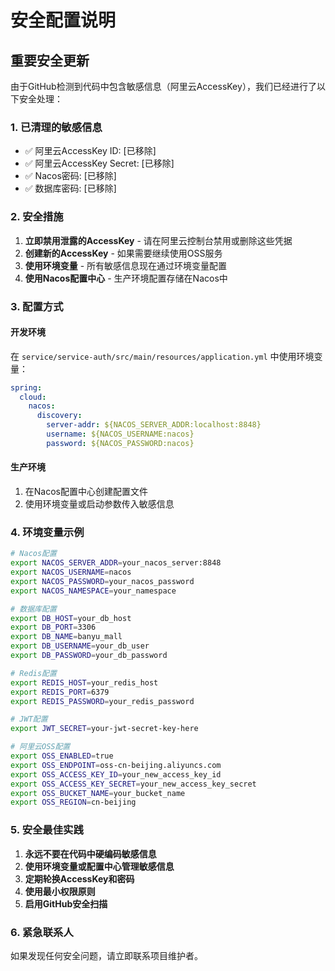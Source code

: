# 安全配置说明

## 重要安全更新

由于GitHub检测到代码中包含敏感信息（阿里云AccessKey），我们已经进行了以下安全处理：

### 1. 已清理的敏感信息
- ✅ 阿里云AccessKey ID: [已移除]
- ✅ 阿里云AccessKey Secret: [已移除]
- ✅ Nacos密码: [已移除]
- ✅ 数据库密码: [已移除]

### 2. 安全措施
1. **立即禁用泄露的AccessKey** - 请在阿里云控制台禁用或删除这些凭据
2. **创建新的AccessKey** - 如果需要继续使用OSS服务
3. **使用环境变量** - 所有敏感信息现在通过环境变量配置
4. **使用Nacos配置中心** - 生产环境配置存储在Nacos中

### 3. 配置方式

#### 开发环境
在 `service/service-auth/src/main/resources/application.yml` 中使用环境变量：

```yaml
spring:
  cloud:
    nacos:
      discovery:
        server-addr: ${NACOS_SERVER_ADDR:localhost:8848}
        username: ${NACOS_USERNAME:nacos}
        password: ${NACOS_PASSWORD:nacos}
```

#### 生产环境
1. 在Nacos配置中心创建配置文件
2. 使用环境变量或启动参数传入敏感信息

### 4. 环境变量示例

```bash
# Nacos配置
export NACOS_SERVER_ADDR=your_nacos_server:8848
export NACOS_USERNAME=nacos
export NACOS_PASSWORD=your_nacos_password
export NACOS_NAMESPACE=your_namespace

# 数据库配置
export DB_HOST=your_db_host
export DB_PORT=3306
export DB_NAME=banyu_mall
export DB_USERNAME=your_db_user
export DB_PASSWORD=your_db_password

# Redis配置
export REDIS_HOST=your_redis_host
export REDIS_PORT=6379
export REDIS_PASSWORD=your_redis_password

# JWT配置
export JWT_SECRET=your-jwt-secret-key-here

# 阿里云OSS配置
export OSS_ENABLED=true
export OSS_ENDPOINT=oss-cn-beijing.aliyuncs.com
export OSS_ACCESS_KEY_ID=your_new_access_key_id
export OSS_ACCESS_KEY_SECRET=your_new_access_key_secret
export OSS_BUCKET_NAME=your_bucket_name
export OSS_REGION=cn-beijing
```

### 5. 安全最佳实践

1. **永远不要在代码中硬编码敏感信息**
2. **使用环境变量或配置中心管理敏感信息**
3. **定期轮换AccessKey和密码**
4. **使用最小权限原则**
5. **启用GitHub安全扫描**

### 6. 紧急联系人

如果发现任何安全问题，请立即联系项目维护者。 